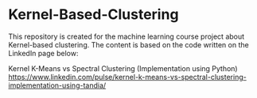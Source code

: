 # Kernel-Based-Clustering

This repository is created for the machine learning course project about Kernel-based clustering. The content is based on the code written on the LinkedIn page below:

Kernel K-Means vs Spectral Clustering (Implementation using Python)
https://www.linkedin.com/pulse/kernel-k-means-vs-spectral-clustering-implementation-using-tandia/
